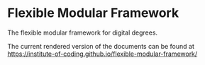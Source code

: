 # Flexible Modular Framework
The flexible modular framework for digital degrees.

The current rendered version of the documents can be found at https://institute-of-coding.github.io/flexible-modular-framework/
